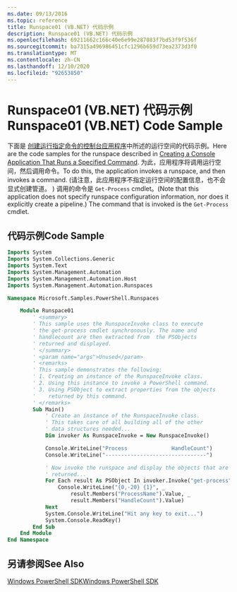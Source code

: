```yaml
---
ms.date: 09/13/2016
ms.topic: reference
title: Runspace01 (VB.NET) 代码示例
description: Runspace01 (VB.NET) 代码示例
ms.openlocfilehash: 69211662c166c40e6e99e287083f7bd53f9f536f
ms.sourcegitcommit: ba7315a496986451cfc1296b659d73ea2373d3f0
ms.translationtype: MT
ms.contentlocale: zh-CN
ms.lasthandoff: 12/10/2020
ms.locfileid: "92653850"
---
```

# <a name="runspace01-vbnet-code-sample"></a><span data-ttu-id="8ccf0-103">Runspace01 (VB.NET) 代码示例</span><span class="sxs-lookup"><span data-stu-id="8ccf0-103">Runspace01 (VB.NET) Code Sample</span></span>

<span data-ttu-id="8ccf0-104">下面是 [创建运行指定命令的控制台应用程序](/dotnet/csharp/programming-guide/inside-a-program/hello-world-your-first-program)中所述的运行空间的代码示例。</span><span class="sxs-lookup"><span data-stu-id="8ccf0-104">Here are the code samples for the runspace described in [Creating a Console Application That Runs a Specified Command](/dotnet/csharp/programming-guide/inside-a-program/hello-world-your-first-program).</span></span> <span data-ttu-id="8ccf0-105">为此，应用程序将调用运行空间，然后调用命令。</span><span class="sxs-lookup"><span data-stu-id="8ccf0-105">To do this, the application invokes a runspace, and then invokes a command.</span></span> <span data-ttu-id="8ccf0-106"> (请注意，此应用程序不指定运行空间的配置信息，也不会显式创建管道。 ) 调用的命令是 `Get-Process` cmdlet。</span><span class="sxs-lookup"><span data-stu-id="8ccf0-106">(Note that this application does not specify runspace configuration information, nor does it explicitly create a pipeline.) The command that is invoked is the `Get-Process` cmdlet.</span></span>

## <a name="code-sample"></a><span data-ttu-id="8ccf0-107">代码示例</span><span class="sxs-lookup"><span data-stu-id="8ccf0-107">Code Sample</span></span>

```vb
Imports System
Imports System.Collections.Generic
Imports System.Text
Imports System.Management.Automation
Imports System.Management.Automation.Host
Imports System.Management.Automation.Runspaces

Namespace Microsoft.Samples.PowerShell.Runspaces

    Module Runspace01
        ' <summary>
        ' This sample uses the RunspaceInvoke class to execute
        ' the get-process cmdlet synchronously. The name and
        ' handlecount are then extracted from  the PSObjects
        ' returned and displayed.
        ' </summary>
        ' <param name="args">Unused</param>
        ' <remarks>
        ' This sample demonstrates the following:
        ' 1. Creating an instance of the RunspaceInvoke class.
        ' 2. Using this instance to invoke a PowerShell command.
        ' 3. Using PSObject to extract properties from the objects
        '    returned by this command.
        ' </remarks>
        Sub Main()
            ' Create an instance of the RunspaceInvoke class.
            ' This takes care of all building all of the other
            ' data structures needed...
            Dim invoker As RunspaceInvoke = New RunspaceInvoke()

            Console.WriteLine("Process              HandleCount")
            Console.WriteLine("--------------------------------")

            ' Now invoke the runspace and display the objects that are
            ' returned...
            For Each result As PSObject In invoker.Invoke("get-process")
                Console.WriteLine("{0,-20} {1}", _
                    result.Members("ProcessName").Value, _
                    result.Members("HandleCount").Value)
            Next
            System.Console.WriteLine("Hit any key to exit...")
            System.Console.ReadKey()
        End Sub
    End Module
End Namespace
```

<!-- TODO!!!: [!code-csharp[Runspace01.vb](../../powershell-sdk-samples/SDK-2.0/vb/Runspace01/Runspace01.vb#L09-L53 "Runspace01.vb")] -->

## <a name="see-also"></a><span data-ttu-id="8ccf0-108">另请参阅</span><span class="sxs-lookup"><span data-stu-id="8ccf0-108">See Also</span></span>

[<span data-ttu-id="8ccf0-109">Windows PowerShell SDK</span><span class="sxs-lookup"><span data-stu-id="8ccf0-109">Windows PowerShell SDK</span></span>](../windows-powershell-reference.md)
